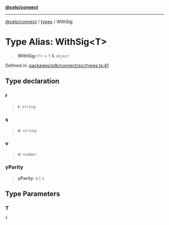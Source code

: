[**@celo/connect**](../../README.md)

***

[@celo/connect](../../modules.md) / [types](../README.md) / WithSig

# Type Alias: WithSig\<T\>

> **WithSig**\<`T`\> = `T` & `object`

Defined in: [packages/sdk/connect/src/types.ts:41](https://github.com/celo-org/developer-tooling/blob/master/packages/sdk/connect/src/types.ts#L41)

## Type declaration

### r

> **r**: `string`

### s

> **s**: `string`

### v

> **v**: `number`

### yParity

> **yParity**: `0` \| `1`

## Type Parameters

### T

`T`
